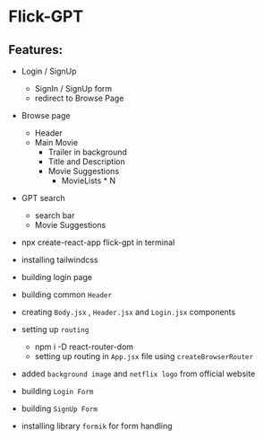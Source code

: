 # Flick-GPT

## Features: 
- Login / SignUp
    - SignIn / SignUp form
    - redirect to Browse Page
- Browse page 
    - Header
    - Main Movie
        - Trailer in background
        - Title and Description
        - Movie Suggestions
            - MovieLists * N 
- GPT search 
    - search bar
    - Movie Suggestions 




- npx create-react-app flick-gpt in terminal 
- installing tailwindcss
- building login page
- building common `Header`
- creating `Body.jsx` , `Header.jsx` and `Login.jsx` components
- setting up `routing`
    - npm i -D react-router-dom
    - setting up routing in `App.jsx` file using `createBrowserRouter`
- added `background image` and `netflix logo` from official website
- building `Login Form`
- building `SignUp Form`
- installing library `formik` for form handling